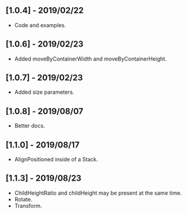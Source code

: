 ## [1.0.4] - 2019/02/22

* Code and examples. 

## [1.0.6] - 2019/02/23

* Added moveByContainerWidth and moveByContainerHeight. 

## [1.0.7] - 2019/02/23

* Added size parameters. 

## [1.0.8] - 2019/08/07

* Better docs. 

## [1.1.0] - 2019/08/17

* AlignPositioned inside of a Stack. 

## [1.1.3] - 2019/08/23

* ChildHeightRatio and childHeight may be present at the same time.
* Rotate.
* Transform.
 
